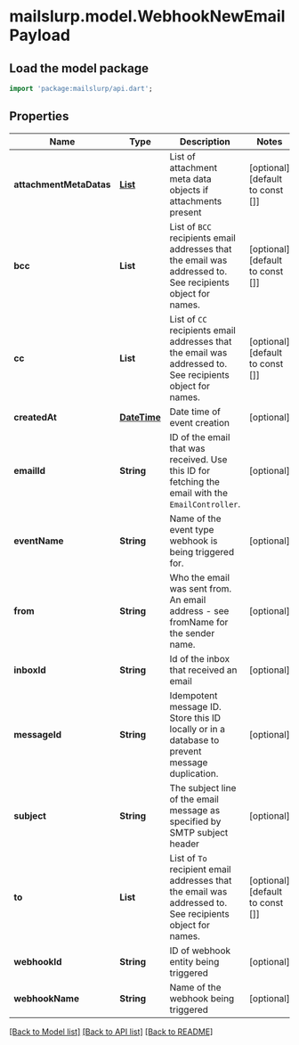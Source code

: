 # mailslurp.model.WebhookNewEmailPayload

## Load the model package
```dart
import 'package:mailslurp/api.dart';
```

## Properties
Name | Type | Description | Notes
------------ | ------------- | ------------- | -------------
**attachmentMetaDatas** | [**List<AttachmentMetaData>**](AttachmentMetaData) | List of attachment meta data objects if attachments present | [optional] [default to const []]
**bcc** | **List<String>** | List of `BCC` recipients email addresses that the email was addressed to. See recipients object for names. | [optional] [default to const []]
**cc** | **List<String>** | List of `CC` recipients email addresses that the email was addressed to. See recipients object for names. | [optional] [default to const []]
**createdAt** | [**DateTime**](DateTime) | Date time of event creation | [optional] 
**emailId** | **String** | ID of the email that was received. Use this ID for fetching the email with the `EmailController`. | [optional] 
**eventName** | **String** | Name of the event type webhook is being triggered for. | [optional] 
**from** | **String** | Who the email was sent from. An email address - see fromName for the sender name. | [optional] 
**inboxId** | **String** | Id of the inbox that received an email | [optional] 
**messageId** | **String** | Idempotent message ID. Store this ID locally or in a database to prevent message duplication. | [optional] 
**subject** | **String** | The subject line of the email message as specified by SMTP subject header | [optional] 
**to** | **List<String>** | List of `To` recipient email addresses that the email was addressed to. See recipients object for names. | [optional] [default to const []]
**webhookId** | **String** | ID of webhook entity being triggered | [optional] 
**webhookName** | **String** | Name of the webhook being triggered | [optional] 

[[Back to Model list]](../README#documentation-for-models) [[Back to API list]](../README#documentation-for-api-endpoints) [[Back to README]](../README)


